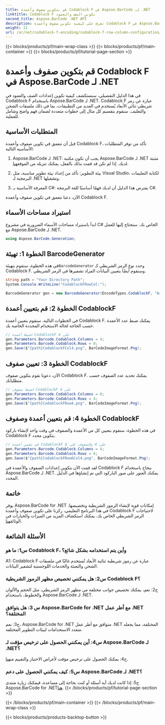 ```yaml
---
title: قم بتكوين صفوف وأعمدة Codablock F في Aspose.BarCode لـ .NET
linktitle: Codablock F تكوين الصف والعمود
second_title: Aspose.BarCode .NET API
description: تعرف على كيفية تكوين صفوف وأعمدة Codablock F في Aspose.BarCode لـ .NET. إنشاء رموز شريطية ثنائية الأبعاد مخصصة لمختلف التطبيقات.
weight: 11
url: /ar/net/codablock-f-encoding/codablock-f-row-column-configuration/
---
```


{{< blocks/products/pf/main-wrap-class >}}
{{< blocks/products/pf/main-container >}}
{{< blocks/products/pf/tutorial-page-section >}}

# قم بتكوين صفوف وأعمدة Codablock F في Aspose.BarCode لـ .NET

في هذا الدليل التفصيلي، سنستكشف كيفية تكوين إعدادات الصف والعمود في Codablock F باستخدام Aspose.BarCode لـ .NET. Codablock F عبارة عن رمز شريطي ثنائي الأبعاد يُستخدم في العديد من التطبيقات، بما في ذلك ملصقات الشحن والتغليف. سنقوم بتقسيم كل مثال إلى خطوات متعددة لضمان فهم واضح وشامل للعملية.

## المتطلبات الأساسية

قبل أن نتعمق في تكوين صفوف وأعمدة Codablock F، تأكد من توفر المتطلبات الأساسية التالية:

1.  Aspose.BarCode لـ .NET: يجب أن تكون مكتبة Aspose.BarCode لـ .NET مثبتة لديك. إذا لم تكن قد قمت بذلك بالفعل، يمكنك تنزيله من الموقع[هنا](https://releases.aspose.com/barcode/net/).

2. بيئة التطوير: تأكد من إعداد بيئة تطوير مناسبة، مثل Visual Studio، لكتابة التعليمات البرمجية لـ .NET وتشغيلها.

3. المعرفة الأساسية بـ C#: يفترض هذا الدليل أن لديك فهمًا أساسيًا للغة البرمجة C#.

الآن، دعنا نتعمق في تكوين صفوف وأعمدة Codablock F.

## استيراد مساحات الأسماء

ابدأ باستيراد مساحات الأسماء الضرورية في مشروع C# الخاص بك. ستحتاج إليها للعمل مع Aspose.BarCode لـ .NET.

```csharp
using Aspose.BarCode.Generation;
```

## الخطوة 1: تهيئة BarcodeGenerator

 في هذه الخطوة، سنقوم بتهيئة`BarcodeGenerator` وحدد نوع الرمز الشريطي كـ Codablock F. وسنقوم أيضًا بتعيين البيانات المراد تشفيرها في الرمز الشريطي.

```csharp
string path = "Your Directory Path";
System.Console.WriteLine("CodablockFRowCol:");

BarcodeGenerator gen = new BarcodeGenerator(EncodeTypes.CodablockF, "Aspose.Barcode");
```

## الخطوة 2: قم بتعيين أعمدة CodablockF

في الخطوات التالية، سنقوم بتعيين أعمدة Codablock F. يمكنك ضبط عدد الأعمدة حسب الحاجة لحالة الاستخدام المحددة الخاصة بك.

```csharp
// اضبط أعمدة CodablockF على 4
gen.Parameters.Barcode.Codablock.Columns = 4;
gen.Parameters.Barcode.Codablock.Rows = 0;
gen.Save($"{path}CodablockFCol4.png", BarCodeImageFormat.Png);
```

## الخطوة 3: تعيين صفوف CodablockF

الآن، دعونا نقوم بتكوين صفوف Codablock F. يمكنك تحديد عدد الصفوف حسب متطلباتك.

```csharp
// اضبط صفوف CodablockF على 4
gen.Parameters.Barcode.Codablock.Columns = 0;
gen.Parameters.Barcode.Codablock.Rows = 4;
gen.Save($"{path}CodablockFRow4.png", BarCodeImageFormat.Png);
```

## الخطوة 4: قم بتعيين أعمدة وصفوف CodablockF

في هذه الخطوة، سنقوم بتعيين كل من الأعمدة والصفوف في وقت واحد لإنشاء باركود Codablock F بتكوين محدد.

```csharp
// قم بتعيين أعمدة CodablockF على 4 والصفوف على 6
gen.Parameters.Barcode.Codablock.Columns = 4;
gen.Parameters.Barcode.Codablock.Rows = 6;
gen.Save($"{path}CodablockFRow6Col4.png", BarCodeImageFormat.Png);
```

لقد قمت الآن بتكوين إعدادات الصفوف والأعمدة في Codablock F بنجاح باستخدام Aspose.BarCode لـ .NET. يمكنك العثور على صور الباركود التي تم إنشاؤها في الدليل المحدد.

## خاتمة

 يوفر Aspose.BarCode for .NET إمكانات قوية لإنشاء الرموز الشريطية وتخصيصها. في هذا البرنامج التعليمي، ركزنا على تكوين صفوف وأعمدة Codablock F لاحتياجات الرمز الشريطي الخاص بك. يمكنك استكشاف المزيد من الميزات والخيارات في الوثائق[هنا](https://reference.aspose.com/barcode/net/).

## الأسئلة الشائعة

### س1: ما هو Codablock F، وأين يتم استخدامه بشكل شائع؟

A1: Codablock F عبارة عن رموز شريطية ثنائية الأبعاد تُستخدم غالبًا في ملصقات الشحن والتعبئة والخدمات اللوجستية لتشفير البيانات.

### س2: هل يمكنني تخصيص مظهر الرموز الشريطية Codablock F؟

ج2: نعم، يمكنك تخصيص جوانب مختلفة من مظهر الرمز الشريطي، مثل الحجم والألوان والخطوط، باستخدام Aspose.BarCode لـ .NET.

### س 3: هل يتوافق Aspose.BarCode for .NET مع أطر عمل .NET المختلفة؟

ج3: نعم، Aspose.BarCode for .NET متوافق مع أطر عمل .NET المختلفة، مما يجعله متعدد الاستخدامات لبيئات التطوير المختلفة.

### س4: أين يمكنني الحصول على ترخيص مؤقت لـ Aspose.BarCode لـ .NET؟

 ج4: يمكنك الحصول على ترخيص مؤقت لأغراض الاختبار والتقييم من[هنا](https://purchase.aspose.com/temporary-license/).

### س5: كيف يمكنني الحصول على دعم Aspose.BarCode لـ .NET؟

 ج5: إذا كانت لديك أية أسئلة أو كنت بحاجة إلى مساعدة، فيمكنك زيارة منتدى Aspose.BarCode for .NET[هنا](https://forum.aspose.com/c/barcode/13).
{{< /blocks/products/pf/tutorial-page-section >}}

{{< /blocks/products/pf/main-container >}}
{{< /blocks/products/pf/main-wrap-class >}}

{{< blocks/products/products-backtop-button >}}
